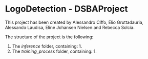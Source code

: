 # LogoDetection - DSBAProject

This project has been created by Alessandro Ciffo, Elio Gruttadauria,
Alessando Laudisa, Eline Johansen Nielsen and Rebecca Solcia.

The structure of the project is the following:

1. The _inference_ folder, containing:
   1. 
2. The _training_process_ folder, containing:
   1. 
